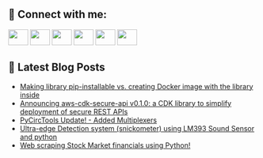 ## 🔎 Connect with me:
[<img height="32" width="40" src="https://cdn.jsdelivr.net/npm/simple-icons@v5/icons/telegram.svg" />](https://t.me/bullbesh)
[<img height="32" width="40" src="https://cdn.jsdelivr.net/npm/simple-icons@v5/icons/vk.svg" />](https://vk.com/bullbesh)
[<img height="32" width="40" src="https://cdn.jsdelivr.net/npm/simple-icons@v5/icons/twitter.svg" />](https://twitter.com/bullbesh1)
[<img height="32" width="40" src="https://cdn.jsdelivr.net/npm/simple-icons@v5/icons/instagram.svg" />](https://www.instagram.com/bullbesh)
[<img height="32" width="40" src="https://cdn.jsdelivr.net/npm/simple-icons@v5/icons/reddit.svg" />](https://www.reddit.com/user/bullbesh)
[<img height="32" width="40" src="https://cdn.jsdelivr.net/npm/simple-icons@v5/icons/youtube.svg" />](https://www.youtube.com/channel/UCtfjRs6uzgq5mfm8S06WTcg)

## 📕 Latest Blog Posts
<!-- BLOG-POST-LIST:START -->
- [Making library pip-installable vs. creating Docker image with the library inside](https://www.reddit.com/r/Python/comments/vjxvdc/making_library_pipinstallable_vs_creating_docker/)
- [Announcing aws-cdk-secure-api v0.1.0: a CDK library to simplify deployment of secure REST APIs](https://www.reddit.com/r/Python/comments/vju13b/announcing_awscdksecureapi_v010_a_cdk_library_to/)
- [PyCircTools Update! - Added Multiplexers](https://www.reddit.com/r/Python/comments/vjtwtn/pycirctools_update_added_multiplexers/)
- [Ultra-edge Detection system &lpar;snickometer&rpar; using LM393 Sound Sensor and python](https://www.reddit.com/r/Python/comments/vjto8y/ultraedge_detection_system_snickometer_using/)
- [Web scraping Stock Market financials using Python!](https://www.reddit.com/r/Python/comments/vjsfx7/web_scraping_stock_market_financials_using_python/)
<!-- BLOG-POST-LIST:END -->
